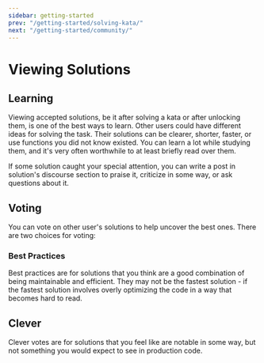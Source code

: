 ```yaml
---
sidebar: getting-started
prev: "/getting-started/solving-kata/"
next: "/getting-started/community/"
---
```


# Viewing Solutions

## Learning

Viewing accepted solutions, be it after solving a kata or after unlocking them, is one of the best ways to learn. Other users could have different ideas for solving the task. Their solutions can be clearer, shorter, faster, or use functions you did not know existed. You can learn a lot while studying them, and it's very often worthwhile to at least briefly read over them.

If some solution caught your special attention, you can write a post in solution's discourse section to praise it, criticize in some way, or ask questions about it.

## Voting

You can vote on other user's solutions to help uncover the best ones. There are two choices for voting:

### Best Practices

Best practices are for solutions that you think are a good combination of being maintainable and efficient. They may not be the fastest solution - if the fastest solution involves overly optimizing the code in a way that becomes hard to read.

## Clever

Clever votes are for solutions that you feel like are notable in some way, but not something you would expect to see in production code.
